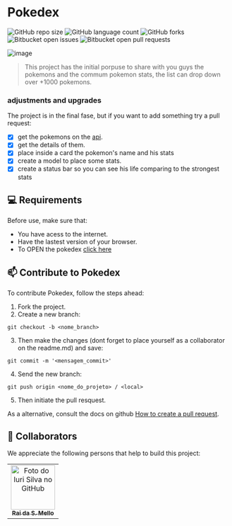 # Pokedex

![GitHub repo size](https://img.shields.io/github/repo-size/raismel/pokedex?style=for-the-badge)
![GitHub language count](https://img.shields.io/github/languages/count/raismel/pokedex?style=for-the-badge)
![GitHub forks](https://img.shields.io/github/forks/raismel/pokedex?style=for-the-badge)
![Bitbucket open issues](https://img.shields.io/bitbucket/issues/raismel/pokedex?style=for-the-badge)
![Bitbucket open pull requests](https://img.shields.io/bitbucket/pr-raw/raismel/pokedex?style=for-the-badge)

![image](https://github.com/RaiSMel/pokedex/assets/93801960/b9c49a40-369a-41b1-8e4f-3b641d6390fa)

> This project has the initial porpuse to share with you guys the pokemons and the commum pokemon stats, the list can drop down over +1000 pokemons. 

### adjustments and upgrades

The project is in the final fase, but if you want to add  something try a pull request:

- [x] get the pokemons on the [api](https://pokeapi.co/). 
- [x] get the details of them.
- [x] place inside a card the pokemon's name and his stats
- [x] create a model to place some stats.
- [x] create a status bar so you can see his life comparing to the strongest stats

## 💻 Requirements

Before use, make sure that:

- You have acess to the internet.
- Have the lastest version of your browser.
- To OPEN the pokedex [click here](https://raismel.github.io/pokedex/)

## 📫 Contribute to Pokedex

To contribute Pokedex, follow the steps ahead:

1. Fork the project.
2. Create a new branch: 
``` 
git checkout -b <nome_branch> 
```
3. Then make the changes (dont forget to place yourself as a collaborator on the readme.md) and save: 
```
git commit -m '<mensagem_commit>'
```
4. Send the new branch: 
```
git push origin <nome_do_projeto> / <local>
```
5. Then initiate the pull resquest.

As a alternative, consult the docs on github [How to create a pull request](https://help.github.com/en/github/collaborating-with-issues-and-pull-requests/creating-a-pull-request).


## 🤝 Collaborators

We appreciate the following persons that help to build this project: 


<table>
  <tr>
    <td align="center">
      <a href="#" title="defina o titulo do link">
        <img src="https://avatars.githubusercontent.com/u/93801960?v=4" width="100px;" alt="Foto do Iuri Silva no GitHub" class="redondo"/><br>
        <sub>
          <b>Rai da S. Mello</b>
        </sub>
      </a>
    </td>

</table>




